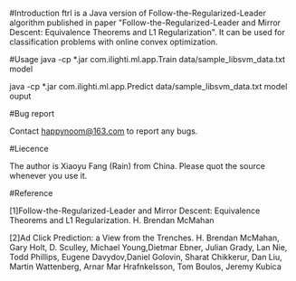 #Introduction
ftrl is a Java version of Follow-the-Regularized-Leader algorithm published in paper "Follow-the-Regularized-Leader and Mirror Descent: Equivalence Theorems and L1 Regularization". It can be used for classification problems with online convex optimization.

#Usage
java -cp *.jar com.ilighti.ml.app.Train data/sample_libsvm_data.txt model

java -cp *.jar com.ilighti.ml.app.Predict data/sample_libsvm_data.txt model ouput

#Bug report

Contact happynoom@163.com to report any bugs.

#Liecence

The author is Xiaoyu Fang (Rain) from China. Please quot the source whenever you use it.

#Reference

[1]Follow-the-Regularized-Leader and Mirror Descent: Equivalence Theorems and L1 Regularization. H. Brendan McMahan

[2]Ad Click Prediction: a View from the Trenches. H. Brendan McMahan, Gary Holt, D. Sculley, Michael Young,Dietmar Ebner, Julian Grady, Lan Nie, Todd Phillips, Eugene Davydov,Daniel Golovin, Sharat Chikkerur, Dan Liu, Martin Wattenberg, Arnar Mar Hrafnkelsson, Tom Boulos, Jeremy Kubica
